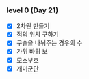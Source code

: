 ### level 0 (Day 21)

- [X] 2차원 만들기
- [X] 점의 위치 구하기
- [X] 구슬을 나눠주는 경우의 수
- [X] 가위 바위 보
- [X] 모스부호
- [X] 개미군단
